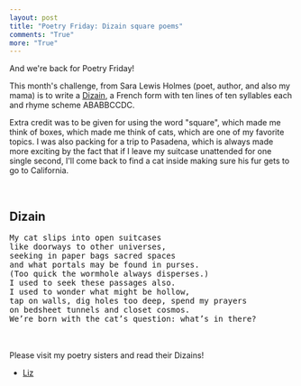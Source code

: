 ```yaml
---
layout: post
title: "Poetry Friday: Dizain square poems"
comments: "True"
more: "True"
---
```


And we're back for Poetry Friday!

This month's challenge, from Sara Lewis Holmes (poet, author, and also my mama) is to write a [Dizain](https://www.writersdigest.com/whats-new/dizain-poetic-form), a French form with ten lines of ten syllables each and rhyme scheme ABABBCCDC.

Extra credit was to be given for using the word "square", which made me think of boxes, which made me think of cats, which are one of my favorite topics. I was also packing for a trip to Pasadena, which is always made more exciting by the fact that if I leave my suitcase unattended for one single second, I'll come back to find a cat inside making sure his fur gets to go to California.

<!--more-->

<br>
<h2>Dizain</h2>
<pre class="poem">
My cat slips into open suitcases
like doorways to other universes,
seeking in paper bags sacred spaces
and what portals may be found in purses.
(Too quick the wormhole always disperses.)
I used to seek these passages also.
I used to wonder what might be hollow,
tap on walls, dig holes too deep, spend my prayers
on bedsheet tunnels and closet cosmos.
We’re born with the cat’s question: what’s in there?
</pre>
<br><br>
Please visit my poetry sisters and read their Dizains!

* [Liz](https://lizgartonscanlon.com/2019/05/poetry-project-may-2019/)
<!--* [Sara](https://saralewisholmes.blogspot.com/2019/03/poetry-friday-mask-poems-or-how-to-hide.html)
* [Tanita](http://tanitasdavis.com/wp/?p=9362)
* [Tricia](http://missrumphiuseffect.blogspot.com/2019/03/mask-poems-with-my-poetry-sisters.html)

Poetry Friday is hosted this month by [TeacherDance](https://www.teacherdance.org/).-->
